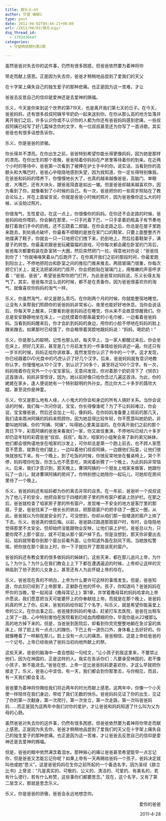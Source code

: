 ```yaml
---
title: 致乐义–GY
author: 守望 编辑1
type: post
date: 2011-06-02T04:44:21+00:00
url: /2011/06/02/致乐义gy/
dsq_thread_id:
  - 1792436647
categories:
  - 守望网络期刊第2期

---
```

虽然爸爸对失去你的这件事，仍然有很多困惑，但爸爸依然要为着神将你
  
带走而献上感恩。正是因为失去你，爸爸才稍稍地品尝到了爱我们的天父
  
在十字架上痛失自己的独生爱子的那种悲痛。也正是因为这一苦难，才让
  
爸爸去反思自己的信仰是爱神还是去爱神的赐福。

<!--more-->乐义，今天是你来到这个世界的第719天，也是离开我们第七天的日子。在今天，爸爸妈妈，还有很多叔叔阿姨爷爷奶奶一起来送别你。在你从那么高的地方坠落并离开我们之后，许多认识你或不认识你的人都为你还有爸爸妈妈感到悲痛，一些叔叔阿姨已经写了好几篇悼念你的文字，有一位叔叔甚至还为你写了一首诗歌。其实爸爸也有很多话想告诉你。

乐义，你是爸爸的骄傲。

你长得并不漂亮。在你出生之前，爸爸特别希望你能长得更像妈妈，因为她是那样的漂亮。在你出生的那个夜晚，爸爸陪着你妈妈在产房里等待着你的到来。在近两个小时的等待中，爸爸第一次看到了被捧在护士手中的你。说实话，当看到你的高额头和大嘴巴时，爸爸心中隐隐地感到失望，因为我知道，你一定长得特别像我。在爸爸和妈妈的喂养下，你慢慢地长大了，也真的越来越像爸爸，高脑门、单眼皮、大嘴巴，还有大块头，跟爸爸简直是如出一辙。但是爸爸却越来越喜欢你，因为看到了你，就像看到了小时候的自己。有一次，爸爸把你的一些周岁照贴在了教会论坛上，并在上面留言说，你就是爸爸小时候的照片，因为爸爸像你这么大的时候，从没拍过照片。

你很淘气，生性爱动，在这一点上，你很像你的妈妈。在你还不会走路的时候，爸爸妈妈给你喂奶，你会躺在那里，一只手托着下巴，一只手拿着奶瓶盖子有节奏地敲打着我们手中的奶瓶，还不忘跷着二郎腿。在你会走路之后，你总是在屋子里跑来跑去，到处搞点破坏，你最看不顺眼的是放在家门口的鞋架，只要上面整整齐齐地摆满了鞋子，你就会一只一只地把它们拽下来，扔到地上，然后拉着鞋架子，满屋子的转悠。你最喜欢跟爸爸玩藏猫猫的游戏，可你每次都会藏在卧室的门背后，爸爸每次都要假装在卧室转一大圈，然后突然把门一拉，得意地对你说：“爸爸找到你了！”你就咯咯笑着从门后跑开了。在你离开我们之前的那段时间，你最爱跑到阳台上，不停地把阳台和卧室之间的推拉门推来推去。两扇玻璃门很重，你每次把它们关上，就无法把紧闭的门抠开，你会把脸贴在玻璃门上，用稚嫩的声音呼求着：“爸爸、爸爸”，希望爸爸帮你把门打开。为此爸爸常对妈妈说，乐义长得太淘气了。其实，爸爸每次这么说的时候，都不是在责备你，因为爸爸很喜欢你的淘气，就像喜欢你妈妈的淘气一样。

乐义，你虽然淘气，却又是那么乖巧。在你刚两个月的时候，你就能整宿地睡觉。让没有人来帮我们照顾你的爸爸妈妈非常省心，夜里也能好好地休息。当你会说话后，你每天早上醒来，只要看到爸爸妈妈还在睡觉，你从来不会故意惊醒我们。你总是安安静静地坐在床上，一边抚摸着你那条最爱的小毛巾被，一边看着爸爸妈妈。当看到妈妈醒来后，你才会趴到妈妈的身边，用你的小脸不停地在妈妈的脸上蹭来蹭去。如果那时已经饿了，你会略带着哭腔地跟妈妈说：“妈妈，喝奶奶！”

乐义，你是那么的聪明，记性也那么好。每天早上，当一家人都醒过来后，你会坐在床上，把好几天前，甚至是几个月前发生的一件事情给爸妈讲述一遍。你还只有一岁半的时候，妈妈正给你讲故事，竟然发现你认识了书中的一个字。这才发现，你已经跟着DVD光盘中的巧虎认识了好几个汉字。后来，爸爸妈妈就有意识地教你认字，你慢慢地从10个汉字，到认识了30多个，甚至将近100个汉字。有一次，妈妈陪着你在另外一个小宝宝家玩，无意间发现，你对着那个奶奶背下了《悯农》这首唐诗。妈妈非常惊讶，因为，她以前好像只给你念过几遍这首诗。为此，你的姥姥在家乡，逢人便说她有一个特别聪明的外孙女。而比你大二十多岁的聂欣大姐，甚至说你是神童。

乐义，你又是那么地有人缘，人小鬼大的你会和身边的所有人搞好关系。当你会说话的时候，我们每一次问你说，宝宝，你长得像谁呢？为了不让妈妈难过，你会说，宝宝像爸爸，然后还会加上一句，像妈妈。在你妈妈准备要上班前的那几天，我们请来周洲阿姨的妈妈来照顾你。因为她显得比较年轻，你不愿意叫她奶奶，非要叫她阿姨，你的“阿姨、阿姨”，叫得她心里美滋滋的。在你离开我们之前的那个周日下午，彩霞阿姨的爸爸来看我们一家，你又故伎重演，不停地叫已经六十多岁却仍显年轻的彩霞爸爸“叔叔、叔叔”。每次，咱家的小组聚会来了新的弟兄姊妹，他们都会很拘谨地坐在咱家的沙发上，可你却总是第一个跑上前去，也不顾人家愿意不愿意，就靠在他们腿上，一边叫着他们叔叔阿姨，一边跟他们玩耍，让他们很快就放松下来。有一个晚上，到了吃饭的时候，你很反常地坐在餐桌椅上，哭个不停，妈妈喂你吃饭，你怎么也不愿意吃，哭闹着折腾了一个晚上，为此妈妈非常恼火。后来，我们才意识到，那天晚上，曹琪阿姨的一个朋友上咱家来做客，她跟你玩了一会儿，就进曹琪阿姨的房间了。你特别想让她陪你一起玩儿，可她却在房间里待了一个晚上。

乐义，爸爸妈妈还有姑妈都为你的离去非常的自责。在一年前，爸爸听一个叔叔说为了他儿子的安全，他把自家位于四楼的房子里的所有窗户都装上防护栏。在那之后，爸爸就检查了咱家房子里的所有窗户，发现唯一不安全的地方是客厅里的那扇，于是，爸爸找来了一根长长的铁丝，把那扇窗户的把手绕了一圈又一圈，从此，爸爸就以为你就是安全的了。可没想到，你却从咱们那一层楼道的窗户上摔了下去。乐义，爸爸真的很后悔。以前，爸爸路过路道那扇窗户时，有时，会隐隐地觉得那里不太安全。但却始终没能跟物业反映，让他们装上护栏。爸爸总以为，只要你爬不上那个窗台，就不可能从那个窗户掉下去。但是没想到，那天你非要出去玩，姑妈就带着你到那个窗台前看外面，让你知道外面在刮风下雨。当她放松警惕，把你放在那个窗台上时，你一下子就拉开了那扇该死的窗户。

爸爸妈妈还有教会里的很多做妈妈的姊妹们，这些天来，都在那儿追问上帝，为什么？为什么？为什么在我们教会上上下下都在遭遇逼迫的时候，上帝却让这样的灾祸临到了他子民的儿女身上。甚至还有人为此怀疑上帝的存在。

乐义，爸爸现在真的不明白，上帝为什么要许可这样的事情发生。但是，爸爸知道，你此刻已经到了上帝那里，正躺卧在他的怀中。孩子，你知道吗？爸爸妈妈在怀你的当晚，曾一起阅读《撒母耳记上》第1章，并学着撒母耳的妈妈哈拿向上帝许愿说，我们愿意把当天可能要怀上的你奉献给上帝。而就是在那个晚上，爸爸妈妈真的怀上了你。后来，爸爸妈妈给你起了个名字，叫乐义，就是希望你能喜爱上帝的公义。在你出事之后，爸爸接到妈妈的电话，赶紧打车去医院，爸爸在出租车上哭了一路，心中特别害怕在医院看到已经血肉模糊的你，毕竟你是从22楼那么高的地方掉下来的。但是，当爸爸到医院后，却看到你完完整整地躺在急诊室的病床上，除了脸上有一点点儿的蹭伤，下巴上有一道伤口外，身体看上去好好的。你就像睡着了一样躺在那儿，脸上没有一点儿的痛苦。爸爸相信，这是上帝给爸爸的一个记号。上帝已经收纳了爸妈当初向他所献上的祭。

这些天来，爸爸的脑海中一直会想起一句经文，“让小孩子到我这里来，不要禁止他们，因为在神国的，正是这样的人。我实在告诉你们：凡要承受神国的，若不像小孩子，断不能进去。”爸爸在想，上帝一定比爸爸妈妈更喜欢你，才这么早就把你接走了。乐义，爸爸心中坚信，有一天，我们都会到你那里去，与你相见，而且，有一天我们都会复活。
  
爸爸要为着神将你赐给我们将近两年的时光而献上感恩。这两年中，你像一个小天使一样陪伴在我们身边，带给了我们无数的快乐。爸爸妈妈见证了你的出生，见证了你的第一次翻身，第一次爬行，第一次坐立，第一次走路，第一次叫爸爸妈妈……而正是因为这两年中我们对你的爱护，才让爸爸和妈妈知道了什么叫为父为母的心肠。

虽然爸爸对失去你的这件事，仍然有很多困惑，但爸爸依然要为着神将你带走而献上感恩。正是因为失去你，爸爸才稍稍地品尝到了爱我们的天父在十字架上痛失自己的独生爱子的那种悲痛。也正是因为这一苦难，才让爸爸去反思自己的信仰是爱神还是去爱神的赐福。
  
但是，爸爸的眼中依然满含着泪水。那种揪心的痛让爸爸甚至希望能早一点忘记你，但是爸爸又怎能忘记你呢？如果上帝有一天再赐给爸妈一个孩子，爸妈决定就叫他或她“思义”。这是爸爸妈妈在生你之前所起的一个备选名字。因为圣经《腓立比书》上曾说：“凡是真实的、可敬的、公义的、清洁的、可爱的、有美名的，若有什么德行，若有什么称赞，这些事你们都要思念。” 现在，这个名字，又有了第二层含义，那就是思念乐义。
  
乐义，你是爸爸的骄傲，爸爸会永远地想念你。

<p style="text-align: right;">
  爱你的爸爸
</p>

<p style="text-align: right;">
  2011-4-28
</p>